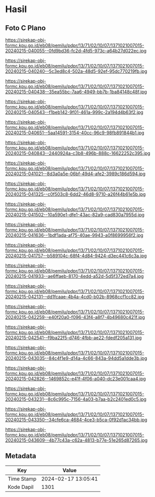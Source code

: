 # Hasil

## Foto C Plano

https://sirekap-obj-formc.kpu.go.id/eb08/pemilu/pdpr/13/71/02/10/07/1371021007015-20240215-040055--0fd9bd36-fc2d-4fd5-973c-a64b27d022ec.jpg

https://sirekap-obj-formc.kpu.go.id/eb08/pemilu/pdpr/13/71/02/10/07/1371021007015-20240215-040240--5c3ed8c4-502a-48d5-92ef-95dc770219fb.jpg

https://sirekap-obj-formc.kpu.go.id/eb08/pemilu/pdpr/13/71/02/10/07/1371021007015-20240215-040438--35ea55bc-7aa6-4949-bb7b-1ba84148c48f.jpg

https://sirekap-obj-formc.kpu.go.id/eb08/pemilu/pdpr/13/71/02/10/07/1371021007015-20240215-040543--f1beb142-9f01-461a-999c-2a194d4b63f2.jpg

https://sirekap-obj-formc.kpu.go.id/eb08/pemilu/pdpr/13/71/02/10/07/1371021007015-20240215-040651--5aa14591-3154-40cc-96c9-98fb891844b1.jpg

https://sirekap-obj-formc.kpu.go.id/eb08/pemilu/pdpr/13/71/02/10/07/1371021007015-20240215-040843--2440924a-c3b8-496b-888c-16622252c395.jpg

https://sirekap-obj-formc.kpu.go.id/eb08/pemilu/pdpr/13/71/02/10/07/1371021007015-20240215-041021--8d3a0a5e-06bf-49d4-afe2-3989c186d594.jpg

https://sirekap-obj-formc.kpu.go.id/eb08/pemilu/pdpr/13/71/02/10/07/1371021007015-20240215-041325--c0f503c8-6dd2-46d8-9710-a26f44b61e5b.jpg

https://sirekap-obj-formc.kpu.go.id/eb08/pemilu/pdpr/13/71/02/10/07/1371021007015-20240215-041502--10a590e1-dfe1-43ac-82a9-cad830a7955d.jpg

https://sirekap-obj-formc.kpu.go.id/eb08/pemilu/pdpr/13/71/02/10/07/1371021007015-20240215-041636--1bdf1ada-af75-40ae-9943-a0f8699956f2.jpg

https://sirekap-obj-formc.kpu.go.id/eb08/pemilu/pdpr/13/71/02/10/07/1371021007015-20240215-041757--b589104c-68f4-4d84-9424-d3ec441c6c3a.jpg

https://sirekap-obj-formc.kpu.go.id/eb08/pemilu/pdpr/13/71/02/10/07/1371021007015-20240215-041933--ae6ffaeb-8170-4edd-a52d-5d5f372ed7a4.jpg

https://sirekap-obj-formc.kpu.go.id/eb08/pemilu/pdpr/13/71/02/10/07/1371021007015-20240215-042131--dd1fcaae-4b4a-4cd0-b02b-8968ccf1cc82.jpg

https://sirekap-obj-formc.kpu.go.id/eb08/pemilu/pdpr/13/71/02/10/07/1371021007015-20240215-042259--e40f20a0-f096-43f4-a8f7-4b49680c421f.jpg

https://sirekap-obj-formc.kpu.go.id/eb08/pemilu/pdpr/13/71/02/10/07/1371021007015-20240215-042541--f9ba22f5-d746-4fbb-ae22-fdedf205a131.jpg

https://sirekap-obj-formc.kpu.go.id/eb08/pemilu/pdpr/13/71/02/10/07/1371021007015-20240215-043035--84c4f1e9-d14a-4c66-843a-94dd5a1dde3b.jpg

https://sirekap-obj-formc.kpu.go.id/eb08/pemilu/pdpr/13/71/02/10/07/1371021007015-20240215-042826--1469852c-e41f-4f06-a040-dc23e001caa4.jpg

https://sirekap-obj-formc.kpu.go.id/eb08/pemilu/pdpr/13/71/02/10/07/1371021007015-20240215-043231--8c6c995c-7156-4a03-b7aa-b2c2401ed0c5.jpg

https://sirekap-obj-formc.kpu.go.id/eb08/pemilu/pdpr/13/71/02/10/07/1371021007015-20240215-043350--34cfe6ca-4684-4ce3-b5ca-0f92d1ac34bb.jpg

https://sirekap-obj-formc.kpu.go.id/eb08/pemilu/pdpr/13/71/02/10/07/1371021007015-20240215-043609--4b77c43a-c62a-4813-b77e-51e265d87265.jpg


## Metadata

| Key        | Value               |
| ---------- | ------------------- |
| Time Stamp | 2024-02-17 13:05:41 |
| Kode Dapil | 1301                |



